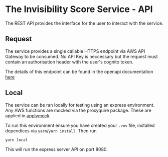 # The Invisibility Score Service - API

The REST API provides the interface for the user to interact with the service.

## Request

The service provides a single callable HTTPS endpoint via AWS API Gateway to be consumed. No API Key is neccessary but the request must contain an authorisation header with the user's cognito token.

The details of this endpoint can be found in the openapi documentation [here](docs/openApi.yaml)

## Local

The service can be ran locally for testing using an express environment. Any AWS functions are mocked via the proxyquire package. These are applied in [applymock](/api/localenv/mock/applymock.ts)

To run this environment ensure you have created your `.env` file, installed dependices via `yarn`/`yarn install`. Then run

`yarn local`

This will run the express server API on port 8080.
